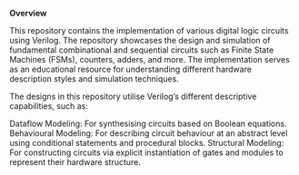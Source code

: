 **Overview**

This repository contains the implementation of various digital logic circuits using Verilog. 
The repository showcases the design and simulation of fundamental combinational and sequential circuits such as Finite State Machines (FSMs), counters, adders, and more. 
The implementation serves as an educational resource for understanding different hardware description styles and simulation techniques.


The designs in this repository utilise Verilog’s different descriptive capabilities, such as:


Dataflow Modeling: For synthesising circuits based on Boolean equations.
Behavioural Modeling: For describing circuit behaviour at an abstract level using conditional statements and procedural blocks.
Structural Modeling: For constructing circuits via explicit instantiation of gates and modules to represent their hardware structure.

